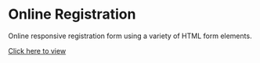 # Online Registration

Online responsive registration form using a variety of HTML form elements.

<a href="https://htmlpreview.github.io/?https://github.com/etiennefdayer/Online-Registration/blob/master/index.html">Click here to view</a>
